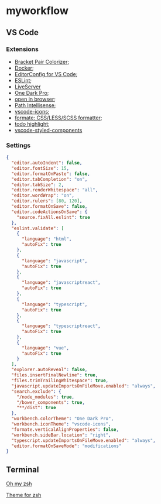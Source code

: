 # myworkflow



## VS Code

### Extensions

- [Bracket Pair Colorizer](https://marketplace.visualstudio.com/items?itemName=CoenraadS.bracket-pair-colorizer);
- [Docker](https://code.visualstudio.com/docs/azure/docker);
- [EditorConfig for VS Code](https://marketplace.visualstudio.com/items?itemName=EditorConfig.EditorConfig);
- [ESLint](https://marketplace.visualstudio.com/items?itemName=dbaeumer.vscode-eslint);
- [LiveServer](https://marketplace.visualstudio.com/items?itemName=ritwickdey.LiveServer)
- [One Dark Pro](https://marketplace.visualstudio.com/items?itemName=zhuangtongfa.Material-theme);
- [open in browser](https://marketplace.visualstudio.com/items?itemName=techer.open-in-browser);
- [Path Intellisense](https://marketplace.visualstudio.com/items?itemName=christian-kohler.path-intellisense);
- [vscode-icons](https://marketplace.visualstudio.com/items?itemName=robertohuertasm.vscode-icons);
- [formate: CSS/LESS/SCSS formatter](https://marketplace.visualstudio.com/items?itemName=MikeBovenlander.formate);
- [todo highlight](https://marketplace.visualstudio.com/items?itemName=wayou.vscode-todo-highlight);
- [vscode-styled-components](https://marketplace.visualstudio.com/items?itemName=jpoissonnier.vscode-styled-components)


### Settings

```json
{
  "editor.autoIndent": false,
  "editor.fontSize": 15,
  "editor.formatOnPaste": false,
  "editor.tabCompletion": "on",
  "editor.tabSize": 2,
  "editor.renderWhitespace": "all",
  "editor.wordWrap": "on",
  "editor.rulers": [80, 120],
  "editor.formatOnSave": false,
  "editor.codeActionsOnSave": {
    "source.fixAll.eslint": true
  },
  "eslint.validate": [
    {
      "language": "html",
      "autoFix": true
    },
    {
      "language": "javascript",
      "autoFix": true
    },
    {
      "language": "javascriptreact",
      "autoFix": true
    },
    {
      "language": "typescript",
      "autoFix": true
    },
    {
      "language": "typescriptreact",
      "autoFix": true
    },
    {
      "language": "vue",
      "autoFix": true
    }
  ],
  "explorer.autoReveal": false,
  "files.insertFinalNewline": true,
  "files.trimTrailingWhitespace": true,
  "javascript.updateImportsOnFileMove.enabled": "always",
  "search.exclude": {
    "/node_modules": true,
    "/bower_components": true,
    "**/dist": true
  },
  "workbench.colorTheme": "One Dark Pro",
  "workbench.iconTheme": "vscode-icons",
  "formate.verticalAlignProperties": false,
  "workbench.sideBar.location": "right",
  "typescript.updateImportsOnFileMove.enabled": "always",
  "editor.formatOnSaveMode": "modifications"
}
```
## Terminal

[Oh my zsh](https://github.com/robbyrussell/oh-my-zsh)

[Theme for zsh](https://github.com/denysdovhan/spaceship-zsh-theme)
